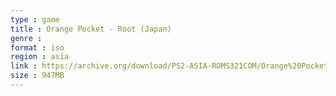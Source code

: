 ```yaml
---
type : game
title : Orange Pocket - Root (Japan)
genre : 
format : iso
region : asia
link : https://archive.org/download/PS2-ASIA-ROMS321COM/Orange%20Pocket%20-%20Root%20%28Japan%29.7z
size : 947MB
---
```

